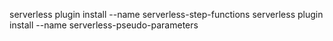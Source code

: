 serverless plugin install --name serverless-step-functions
serverless plugin install --name serverless-pseudo-parameters
